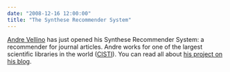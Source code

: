 ```yaml
---
date: "2008-12-16 12:00:00"
title: "The Synthese Recommender System"
---
```




[Andre Vellino](http://web.ncf.ca/andre/) has just opened his Synthese Recommender System: a recommender for journal articles. Andre works for one of the largest scientific libraries in the world ([CISTI](https://en.wikipedia.org/wiki/CISTI)). You can read all about [his project on his blog](https://synthese.wordpress.com/2008/12/16/synthese-recommender/).

